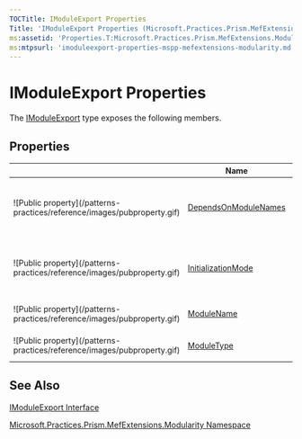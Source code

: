 ```yaml
---
TOCTitle: IModuleExport Properties
Title: 'IModuleExport Properties (Microsoft.Practices.Prism.MefExtensions.Modularity)'
ms:assetid: 'Properties.T:Microsoft.Practices.Prism.MefExtensions.Modularity.IModuleExport'
ms:mtpsurl: 'imoduleexport-properties-mspp-mefextensions-modularity.md'
---
```



# IModuleExport Properties

The [IModuleExport](https://msdn.microsoft.com/library/microsoft.practices.prism.mefextensions.modularity.imoduleexport) type exposes the following members.

## Properties


<table>

<thead>
<tr class="header">
<th> </th>
<th>Name</th>
<th>Description</th>
</tr>
</thead>
<tbody>
<tr class="odd">
<td>![Public property](/patterns-practices/reference/images/pubproperty.gif)</td>
<td><a href="https://msdn.microsoft.com/library/microsoft.practices.prism.mefextensions.modularity.imoduleexport.dependsonmodulenames">DependsOnModuleNames</a></td>
<td><div class="summary">
Gets the names of modules this module depends upon.
</div></td>
</tr>
<tr class="even">
<td>![Public property](/patterns-practices/reference/images/pubproperty.gif)</td>
<td><a href="https://msdn.microsoft.com/library/microsoft.practices.prism.mefextensions.modularity.imoduleexport.initializationmode">InitializationMode</a></td>
<td><div class="summary">
Gets when the module should have Initialize() called.
</div></td>
</tr>
<tr class="odd">
<td>![Public property](/patterns-practices/reference/images/pubproperty.gif)</td>
<td><a href="https://msdn.microsoft.com/library/microsoft.practices.prism.mefextensions.modularity.imoduleexport.modulename">ModuleName</a></td>
<td><div class="summary">
Gets the name of the module.
</div></td>
</tr>
<tr class="even">
<td>![Public property](/patterns-practices/reference/images/pubproperty.gif)</td>
<td><a href="https://msdn.microsoft.com/library/microsoft.practices.prism.mefextensions.modularity.imoduleexport.moduletype">ModuleType</a></td>
<td><div class="summary">
Gets the type of the module.
</div></td>
</tr>
</tbody>
</table>

## See Also

[IModuleExport Interface](https://msdn.microsoft.com/library/microsoft.practices.prism.mefextensions.modularity.imoduleexport)

[Microsoft.Practices.Prism.MefExtensions.Modularity Namespace](https://msdn.microsoft.com/library/microsoft.practices.prism.mefextensions.modularity)
